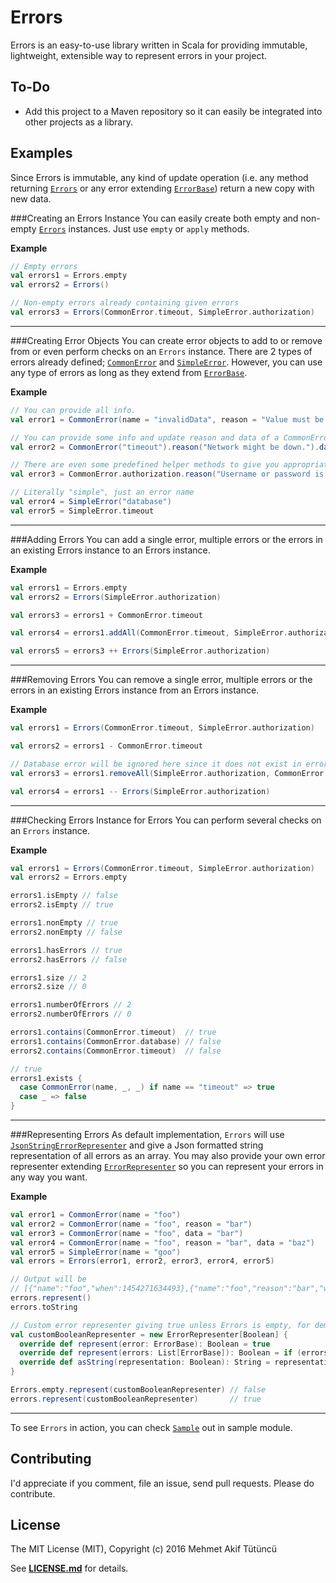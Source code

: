 Errors
=================================

Errors is an easy-to-use library written in Scala for providing immutable, lightweight, extensible way to represent errors in your project.

To-Do
--------------
* Add this project to a Maven repository so it can easily be integrated into other projects as a library.

Examples
--------------
Since Errors is immutable, any kind of update operation (i.e. any method returning [```Errors```](src/main/scala/com/mehmetakiftutuncu/errors/Errors.scala) or any error extending [```ErrorBase```](src/main/scala/com/mehmetakiftutuncu/errors/base/ErrorBase.scala)) return a new copy with new data.

###Creating an Errors Instance
You can easily create both empty and non-empty [```Errors```](src/main/scala/com/mehmetakiftutuncu/errors/Errors.scala) instances. Just use ```empty``` or ```apply``` methods.

**Example**
```scala
// Empty errors
val errors1 = Errors.empty
val errors2 = Errors()

// Non-empty errors already containing given errors
val errors3 = Errors(CommonError.timeout, SimpleError.authorization)
```

****

###Creating Error Objects
You can create error objects to add to or remove from or even perform checks on an ```Errors``` instance. There are 2 types of errors already defined; [```CommonError```](src/main/scala/com/mehmetakiftutuncu/errors/CommonError.scala) and [```SimpleError```](src/main/scala/com/mehmetakiftutuncu/errors/SimpleError.scala). However, you can use any type of errors as long as they extend from [```ErrorBase```](src/main/scala/com/mehmetakiftutuncu/errors/base/ErrorBase.scala).

**Example**
```scala
// You can provide all info.
val error1 = CommonError(name = "invalidData", reason = "Value must be a positive integer.", data = "-5")

// You can provide some info and update reason and data of a CommonError later.
val error2 = CommonError("timeout").reason("Network might be down.").data("30 seconds")

// There are even some predefined helper methods to give you appropriate instances easily. 
val error3 = CommonError.authorization.reason("Username or password is invalid!")

// Literally "simple", just an error name
val error4 = SimpleError("database")
val error5 = SimpleError.timeout
```

****

###Adding Errors
You can add a single error, multiple errors or the errors in an existing Errors instance to an Errors instance.

**Example**
```scala
val errors1 = Errors.empty
val errors2 = Errors(SimpleError.authorization)

val errors3 = errors1 + CommonError.timeout

val errors4 = errors1.addAll(CommonError.timeout, SimpleError.authorization)

val errors5 = errors3 ++ Errors(SimpleError.authorization)
```

****

###Removing Errors
You can remove a single error, multiple errors or the errors in an existing Errors instance from an Errors instance.

**Example**
```scala
val errors1 = Errors(CommonError.timeout, SimpleError.authorization)

val errors2 = errors1 - CommonError.timeout

// Database error will be ignored here since it does not exist in errors1 anyway.
val errors3 = errors1.removeAll(SimpleError.authorization, CommonError.database)

val errors4 = errors1 -- Errors(SimpleError.authorization)
```

****

###Checking Errors Instance for Errors
You can perform several checks on an ```Errors``` instance.

**Example**
```scala
val errors1 = Errors(CommonError.timeout, SimpleError.authorization)
val errors2 = Errors.empty

errors1.isEmpty // false
errors2.isEmpty // true

errors1.nonEmpty // true
errors2.nonEmpty // false

errors1.hasErrors // true
errors2.hasErrors // false

errors1.size // 2
errors2.size // 0

errors1.numberOfErrors // 2
errors2.numberOfErrors // 0

errors1.contains(CommonError.timeout)  // true
errors1.contains(CommonError.database) // false
errors2.contains(CommonError.timeout)  // false

// true
errors1.exists {
  case CommonError(name, _, _) if name == "timeout" => true
  case _ => false
}
```

****

###Representing Errors
As default implementation, ```Errors``` will use [```JsonStringErrorRepresenter```](src/main/scala/com/mehmetakiftutuncu/errors/representation/JsonStringErrorRepresenter.scala) and give a Json formatted string representation of all errors as an array. You may also provide your own error representer extending [```ErrorRepresenter```](src/main/scala/com/mehmetakiftutuncu/errors/representation/ErrorRepresenter.scala) so you can represent your errors in any way you want.

**Example**
```scala
val error1 = CommonError(name = "foo")
val error2 = CommonError(name = "foo", reason = "bar")
val error3 = CommonError(name = "foo", data = "bar")
val error4 = CommonError(name = "foo", reason = "bar", data = "baz")
val error5 = SimpleError(name = "goo")
val errors = Errors(error1, error2, error3, error4, error5)

// Output will be
// [{"name":"foo","when":1454271634493},{"name":"foo","reason":"bar","when":1454271634557},{"name":"foo","data":"bar","when":1454271634621},{"name":"foo","reason":"bar","data":"baz","when":1454271634680},{"name":"goo","when":1454271634737}]
errors.represent()
errors.toString

// Custom error representer giving true unless Errors is empty, for demonstration purposes
val customBooleanRepresenter = new ErrorRepresenter[Boolean] {
  override def represent(error: ErrorBase): Boolean = true
  override def represent(errors: List[ErrorBase]): Boolean = if (errors.isEmpty) false else true
  override def asString(representation: Boolean): String = representation.toString
}

Errors.empty.represent(customBooleanRepresenter) // false
errors.represent(customBooleanRepresenter)       // true
```

****

To see ```Errors``` in action, you can check [```Sample```](sample/src/main/scala/Sample.scala) out in sample module.

Contributing
--------------
I'd appreciate if you comment, file an issue, send pull requests. Please do contribute.

License
--------------
The MIT License (MIT), Copyright (c) 2016 Mehmet Akif Tütüncü

See [**LICENSE.md**](LICENSE.md) for details.
